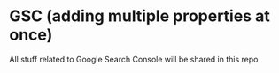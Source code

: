 # GSC (adding multiple properties at once)
All stuff related to Google Search Console will be shared in this repo
